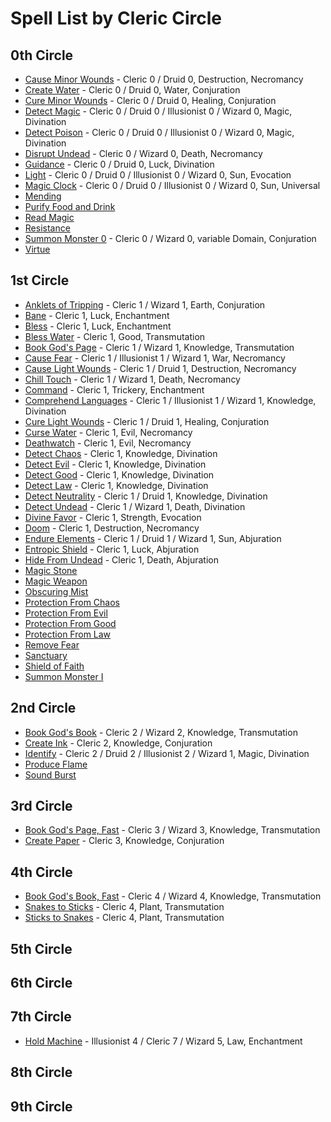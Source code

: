 # Spell List by Cleric Circle

## 0th Circle

- [Cause Minor Wounds](/Magic/C/CauseMinorWounds.md) - Cleric 0 / Druid 0, Destruction, Necromancy
- [Create Water](/Magic/C/CreateWater.md) - Cleric 0 / Druid 0, Water, Conjuration
- [Cure Minor Wounds](/Magic/C/CureMinorWounds.md) - Cleric 0 / Druid 0, Healing, Conjuration
- [Detect Magic](/Magic/D/DetectMagic.md) - Cleric 0 / Druid 0 / Illusionist 0 / Wizard 0, Magic, Divination
- [Detect Poison](/Magic/D/DetectPoison.md) - Cleric 0 / Druid 0 / Illusionist 0 / Wizard 0, Magic, Divination
- [Disrupt Undead](/Magic/D/DisruptUndead.md) - Cleric 0 / Wizard 0, Death, Necromancy
- [Guidance](/Magic/G/Guidance.md) - Cleric 0 / Druid 0, Luck, Divination
- [Light](/Magic/L/Light.md) - Cleric 0 / Druid 0 / Illusionist 0 / Wizard 0, Sun, Evocation
- [Magic Clock](/Magic/M/MagicClock.md) - Cleric 0 / Druid 0 / Illusionist 0 / Wizard 0, Sun, Universal
- [Mending](/Magic/M/Mending.md)
- [Purify Food and Drink](/Magic/P/PurifyFoodAndDrink.md)
- [Read Magic](/Magic/R/ReadMagic.md)
- [Resistance](/Magic/R/Resistance.md)
- [Summon Monster 0](/Magic/S/SummonMonster0.md) - Cleric 0 / Wizard 0, variable Domain, Conjuration
- [Virtue](/Magic/V/Virtue.md)

## 1st Circle

- [Anklets of Tripping](/Magic/A/AnkletsOfTripping.md) - Cleric 1 / Wizard 1, Earth, Conjuration
- [Bane](/Magic/B/Bane.md) - Cleric 1, Luck, Enchantment
- [Bless](/Magic/B/Bless.md) - Cleric 1, Luck, Enchantment
- [Bless Water](/Magic/B/BlessWater.md) - Cleric 1, Good, Transmutation
- [Book God's Page](/Magic/B/BookGodsPage.md) - Cleric 1 / Wizard 1, Knowledge, Transmutation
- [Cause Fear](/Magic/C/CauseFear.md) - Cleric 1 / Illusionist 1 / Wizard 1, War, Necromancy
- [Cause Light Wounds](/Magic/C/CauseLightWounds.md) - Cleric 1 / Druid 1, Destruction, Necromancy
- [Chill Touch](/Magic/C/ChillTouch.md) - Cleric 1 / Wizard 1, Death, Necromancy
- [Command](/Magic/C/Command.md) - Cleric 1, Trickery, Enchantment
- [Comprehend Languages](/Magic/C/ComprehendLanguages.md) - Cleric 1 / Illusionist 1 / Wizard 1, Knowledge, Divination
- [Cure Light Wounds](/Magic/C/CureLightWounds.md) - Cleric 1 / Druid 1, Healing, Conjuration
- [Curse Water](/Magic/C/CurseWater.md) - Cleric 1, Evil, Necromancy
- [Deathwatch](/Magic/D/Deathwatch.md) - Cleric 1, Evil, Necromancy
- [Detect Chaos](/Magic/D/DetectChaos.md) - Cleric 1, Knowledge, Divination
- [Detect Evil](/Magic/D/DetectEvil.md) - Cleric 1, Knowledge, Divination
- [Detect Good](/Magic/D/DetectGood.md) - Cleric 1, Knowledge, Divination
- [Detect Law](/Magic/D/DetectLaw.md) - Cleric 1, Knowledge, Divination
- [Detect Neutrality](/Magic/D/DetectNeutrality.md) - Cleric 1 / Druid 1, Knowledge, Divination
- [Detect Undead](/Magic/D/DetectUndead.md) - Cleric 1 / Wizard 1, Death, Divination
- [Divine Favor](/Magic/D/DivineFavor.md) - Cleric 1, Strength, Evocation
- [Doom](/Magic/D/Doom.md) - Cleric 1, Destruction, Necromancy
- [Endure Elements](/Magic/E/EndureElements.md) - Cleric 1 / Druid 1 / Wizard 1, Sun, Abjuration
- [Entropic Shield](/Magic/E/EntropicShield.md) - Cleric 1, Luck, Abjuration
- [Hide From Undead](/Magic/H/HideFromUndead.md) - Cleric 1, Death, Abjuration
- [Magic Stone](/Magic/M/MagicStone.md)
- [Magic Weapon](/Magic/M/MagicWeapon.md)
- [Obscuring Mist](/Magic/O/ObscuringMist.md)
- [Protection From Chaos](/Magic/P/ProtectionFromChaos.md)
- [Protection From Evil](/Magic/P/ProtectionFromEvil.md)
- [Protection From Good](/Magic/P/ProtectionFromGood.md)
- [Protection From Law](/Magic/P/ProtectionFromLaw.md)
- [Remove Fear](/Magic/R/RemoveFear.md)
- [Sanctuary](/Magic/S/Sanctuary.md)
- [Shield of Faith](/Magic/S/ShieldOfFaith.md)
- [Summon Monster I](/Magic/S/SummonMonster1.md)

## 2nd Circle

- [Book God's Book](/Magic/B/BookGodsBook.md) - Cleric 2 / Wizard 2, Knowledge, Transmutation
- [Create Ink](/Magic/C/CreateInk.md) - Cleric 2, Knowledge, Conjuration
- [Identify](/Magic/I/Identify.md) - Cleric 2 / Druid 2 / Illusionist 2 / Wizard 1, Magic, Divination
- [Produce Flame](/Magic/P/ProduceFlame.md)
- [Sound Burst](/Magic/S/SoundBurst.md)

## 3rd Circle

- [Book God's Page, Fast](/Magic/B/BookGodsPageFast.md) - Cleric 3 / Wizard 3, Knowledge, Transmutation
- [Create Paper](/Magic/C/CreatePaper.md) - Cleric 3, Knowledge, Conjuration

## 4th Circle

- [Book God's Book, Fast](/Magic/B/BookGodsBookFast.md) - Cleric 4 / Wizard 4, Knowledge, Transmutation
- [Snakes to Sticks](/Magic/S/SnakesToSticks.md) - Cleric 4, Plant, Transmutation
- [Sticks to Snakes](/Magic/S/SticksToSnakes.md) - Cleric 4, Plant, Transmutation

## 5th Circle

## 6th Circle

## 7th Circle

- [Hold Machine](/Magic/H/HoldMachine.md) - Illusionist 4 / Cleric 7 / Wizard 5, Law, Enchantment

## 8th Circle

## 9th Circle
